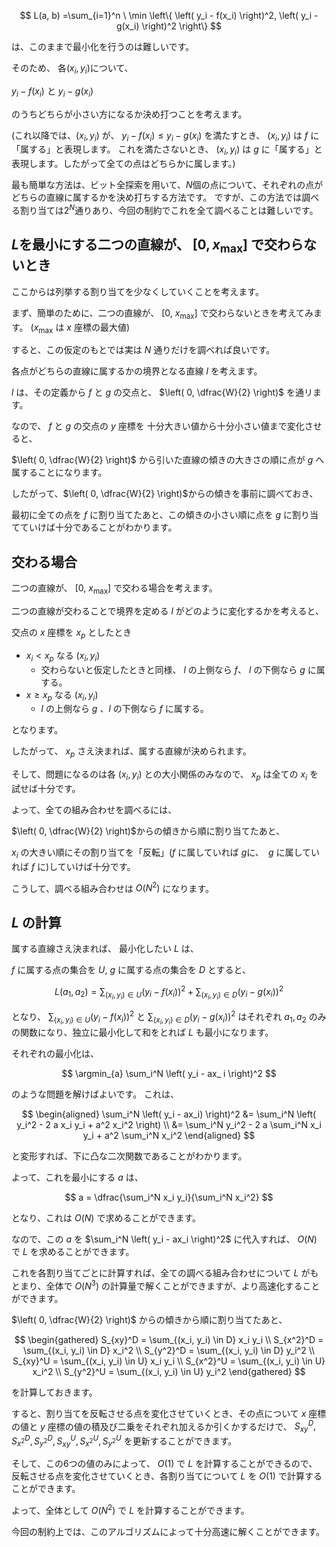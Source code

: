 $$
L(a, b) =\sum_{i=1}^n  \ \min \left\{ \left( y_i - f(x_i) \right)^2, \left( y_i - g(x_i) \right)^2 \right\}
$$

は、このままで最小化を行うのは難しいです。

そのため、
各$(x_i, y_i)$について、

$y_i - f(x_i)$ と $y_i - g(x_i)$

のうちどちらが小さい方になるか決め打つことを考えます。

(これ以降では、$(x_i, y_i)$ が、
 $y_i - f(x_i) \leq y_i - g(x_i)$ を満たすとき、
 $(x_i, y_i)$ は $f$ に「属する」と表現します。 これを満たさないとき、 $(x_i, y_i)$ は $g$ に「属する」と表現します。したがって全ての点はどちらかに属します。)


最も簡単な方法は、ビット全探索を用いて、$N$個の点について、それぞれの点がどちらの直線に属するかを決め打ちする方法です。
ですが、この方法では調べる割り当ては$2^N$通りあり、今回の制約でこれを全て調べることは難しいです。



## $L$を最小にする二つの直線が、 $[0, x_{\max}]$ で交わらないとき

ここからは列挙する割り当てを少なくしていくことを考えます。

まず、簡単のために、二つの直線が、 $[0,\ x_{\max}]$ で交わらないときを考えてみます。 ($x_{\max}$ は $x$ 座標の最大値)

すると、この仮定のもとでは実は $N$ 通りだけを調べれば良いです。

各点がどちらの直線に属するかの境界となる直線 $l$ を考えます。

$l$ は、その定義から
$f$ と $g$ の交点と、
$\left( 0, \dfrac{W}{2} \right)$ を通リます。

なので、 $f$ と $g$ の交点の $y$ 座標を 十分大きい値から十分小さい値まで変化させると、

$\left( 0, \dfrac{W}{2} \right)$ から引いた直線の傾きの大きさの順に点が $g$ へ属することになります。

したがって、$\left( 0, \dfrac{W}{2} \right)$からの傾きを事前に調べておき、

最初に全ての点を $f$ に割り当てたあと、この傾きの小さい順に点を $g$ に割り当てていけば十分であることがわかります。


## 交わる場合

二つの直線が、 $[0,\ x_{\max}]$ で交わる場合を考えます。

二つの直線が交わることで境界を定める $l$ がどのように変化するかを考えると、

交点の $x$ 座標を $x_p$ としたとき

- $x_i < x_p$ なる $(x_i, y_i)$
  - 交わらないと仮定したときと同様、 $l$ の上側なら $f$、 $l$ の下側なら $g$ に属する。
- $x \geq x_p$ なる $(x_i, y_i)$
  - $l$ の上側なら $g$ 、$l$ の下側なら $f$ に属する。

となります。

したがって、
$x_p$ さえ決まれば、属する直線が決められます。

そして、問題になるのは各 $(x_i, y_i)$ との大小関係のみなので、
$x_p$ は全ての $x_i$ を試せば十分です。

よって、全ての組み合わせを調べるには、

$\left( 0, \dfrac{W}{2} \right)$からの傾きから順に割り当てたあと、

$x_i$ の大きい順にその割り当てを「反転」($f$ に属していれば $g$に、　$g$ に属していれば $f$ に)していけば十分です。

こうして、調べる組み合わせは $O(N^2)$ になります。


## $L$ の計算

属する直線さえ決まれば、 最小化したい $L$ は、

$f$ に属する点の集合を $U$, $g$ に属する点の集合を $D$ とすると、

$$
L(a_1, a_2) = \sum_{(x_i, y_i) \in U} \left( y_i - f(x_i) \right)^2 + \sum_{(x_i, y_i) \in D} \left( y_i - g(x_i) \right)^2
$$


となり、 $\sum_{(x_i, y_i) \in U} \left( y_i - f(x_i) \right)^2$ と $\sum_{(x_i, y_i) \in D} \left( y_i - g(x_i) \right)^2$ はそれぞれ $a_1, a_2$ のみの関数になり、独立に最小化して和をとれば $L$ も最小になります。


それぞれの最小化は、 

$$
\argmin_{a} \sum_i^N \left( y_i - ax_
i \right)^2
$$

のような問題を解けばよいです。
これは、

$$
\begin{aligned}
\sum_i^N \left( y_i - ax_i) \right)^2 &= \sum_i^N \left( y_i^2 - 2 a x_i y_i + a^2 x_i^2 \right) \\
&= \sum_i^N y_i^2 - 2 a \sum_i^N x_i y_i + a^2 \sum_i^N x_i^2
\end{aligned}
$$

と変形すれば、下に凸な二次関数であることがわかります。

よって、これを最小にする $a$ は、

$$
a = \dfrac{\sum_i^N x_i y_i}{\sum_i^N x_i^2}
$$

となり、これは $O(N)$ で求めることができます。

なので、この $a$ を $\sum_i^N \left( y_i - ax_i \right)^2$ に代入すれば、 $O(N)$ で $L$ を求めることができます。

これを各割り当てごとに計算すれば、全ての調べる組み合わせについて $L$ がもとまり、全体で $O(N^3)$ の計算量で解くことができますが、より高速化することができます。


$\left( 0, \dfrac{W}{2} \right)$ からの傾きから順に割り当てたあと、


$$
\begin{gathered}
S_{xy}^D = \sum_{(x_i, y_i) \in D} x_i y_i \\
S_{x^2}^D = \sum_{(x_i, y_i) \in D} x_i^2 \\
S_{y^2}^D = \sum_{(x_i, y_i) \in D} y_i^2 \\
S_{xy}^U = \sum_{(x_i, y_i) \in U} x_i y_i \\
S_{x^2}^U = \sum_{(x_i, y_i) \in U} x_i^2 \\
S_{y^2}^U = \sum_{(x_i, y_i) \in U} y_i^2
\end{gathered}
$$

を計算しておきます。

すると、割り当てを反転させる点を変化させていくとき、その点について $x$ 座標の値と $y$ 座標の値の積及び二乗をそれぞれ加えるか引くかするだけで、 $S_{xy}^D, S_{x^2}^D, S_{y^2}^D, S_{xy}^U, S_{x^2}^U, S_{y^2}^U$ を更新することができます。

そして、この6つの値のみによって、 $O(1)$ で $L$ を計算することができるので、 反転させる点を変化させていくとき、各割り当てについて $L$ を $O(1)$ で計算することができます。

よって、全体として $O(N^2)$ で $L$ を計算することができます。

今回の制約上では、このアルゴリズムによって十分高速に解くことができます。



